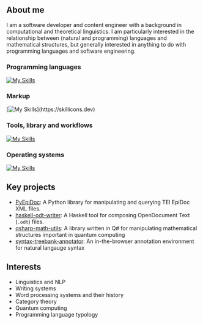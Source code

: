 
## About me
I am a software developer and content engineer with a background in computational and theoretical linguistics. I am particularly interested in the relationship between (natural and programming) languages and mathematical structures, but generally interested in anything to do with programming languages and software engineering.

### Programming languages
[![My Skills](https://skillicons.dev/icons?i=py,cs,dotnet,haskell,ts,js,latex)](https://skillicons.dev)

### Markup
[![My Skills](https://skillicons.dev/icons?i=latex,html,css,)](https://skillicons.dev)

### Tools, library and workflows
[![My Skills](https://skillicons.dev/icons?i=visualstudio,vscode,github,d3)](https://skillicons.dev)

### Operating systems
[![My Skills](https://skillicons.dev/icons?i=windows,linux,ubuntu)](https://skillicons.dev)

## Key projects
- [PyEpiDoc](https://github.com/rsdc2/PyEpiDoc): A Python library for manipulating and querying TEI EpiDoc XML files.
- [haskell-odt-writer](https://github.com/rsdc2/haskell-odt-writer): A Haskell tool for composing OpenDocument Text (`.odt`) files.
- [qsharp-math-utils](https://github.com/rsdc2/qsharp-math-utils): A library written in Q# for manipulating mathematical structures important in quantum computing
- [syntax-treebank-annotator](https://github.com/rsdc2/syntax-treebank-annotator): An in-the-browser annotation environment for natural langauge syntax

## Interests

- Linguistics and NLP
- Writing systems
- Word processing systems and their history
- Category theory
- Quantum computing
- Programming language typology
<!--
**rsdc2/rsdc2** is a ✨ _special_ ✨ repository because its `README.md` (this file) appears on your GitHub profile.

Here are some ideas to get you started:

- 🔭 I’m currently working on ...
- 🌱 I’m currently learning ...
- 👯 I’m looking to collaborate on ...
- 🤔 I’m looking for help with ...
- 💬 Ask me about ...
- 📫 How to reach me: ...
- 😄 Pronouns: ...
- ⚡ Fun fact: ...
-->
